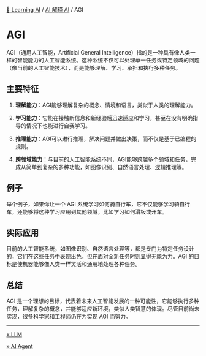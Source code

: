 [🤖 Learning AI](../README.md) / [AI 解释 AI](README.md) / AGI

# AGI

AGI（通用人工智能，Artificial General Intelligence）指的是一种具有像人类一样的智能能力的人工智能系统。这种系统不仅可以处理单一任务或特定领域的问题（像当前的人工智能技术），而是能够理解、学习、承担和执行多种任务。

## 主要特征

1. **理解能力**：AGI能够理解复杂的概念、情境和语言，类似于人类的理解能力。

2. **学习能力**：它能在接触新信息和新经验后迅速适应和学习，甚至在没有明确指导的情况下也能进行自我学习。

3. **推理能力**：AGI可以进行推理，解决问题并做出决策，而不仅是基于已编程的规则。

4. **跨领域能力**：与目前的人工智能系统不同，AGI能够跨越多个领域和任务，完成从简单到复杂的多种功能，如图像识别、自然语言处理、逻辑推理等。

## 例子

举个例子，如果你让一个 AGI 系统学习如何骑自行车，它不仅能够学习骑自行车，还能够将这种学习应用到其他领域，比如学习如何滑板或开车。

## 实际应用

目前的人工智能系统，如图像识别、自然语言处理等，都是专门为特定任务设计的，它们在这些任务中表现出色，但在面对全新任务时则显得无能为力。AGI 的目标是使机器能够像人类一样灵活和通用地处理各种任务。

## 总结

AGI 是一个理想的目标，代表着未来人工智能发展的一种可能性，它能够执行多种任务，理解复杂的概念，并能够适应新环境，类似人类智慧的体现。尽管目前尚未实现，很多科学家和工程师仍在为实现 AGI 而努力。

---
[« LLM](LLM.md)

[» AI Agent](ai-agent.md)

